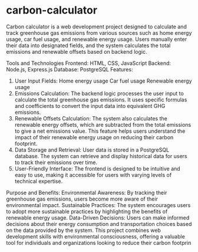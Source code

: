 # carbon-calculator
Carbon calculator is a web development project designed to calculate and track greenhouse gas emissions from various sources such as home energy usage, car fuel usage, and renewable energy usage. Users manually enter their data into designated fields, and the system calculates the total emissions and renewable offsets based on backend logic.


Tools and Technologies
Frontend: HTML, CSS, JavaScript
Backend: Node.js, Express.js
Database: PostgreSQL
Features:
1. User Input Fields:
Home energy usage
Car fuel usage
Renewable energy usage
2. Emissions Calculation:
The backend logic processes the user input to calculate the total greenhouse gas emissions.
It uses specific formulas and coefficients to convert the input data into equivalent GHG emissions.
3. Renewable Offsets Calculation:
The system also calculates the renewable energy offsets, which are subtracted from the total emissions to give a net
emissions value.
This feature helps users understand the impact of their renewable energy usage on reducing their carbon footprint.
4. Data Storage and Retrieval:
User data is stored in a PostgreSQL database.
The system can retrieve and display historical data for users to track their emissions over time.
5. User-Friendly Interface:
The frontend is designed to be intuitive and easy to use, making it accessible for users with varying levels of technical
expertise.

Purpose and Benefits:
Environmental Awareness: By tracking their greenhouse gas emissions, users become more aware of their
environmental impact.
Sustainable Practices: The system encourages users to adopt more sustainable practices by highlighting the benefits
of renewable energy usage.
Data-Driven Decisions: Users can make informed decisions about their energy consumption and transportation
choices based on the data provided by the system.
This project combines web development skills with environmental consciousness, offering a valuable tool for individuals and
organizations looking to reduce their carbon footprin
